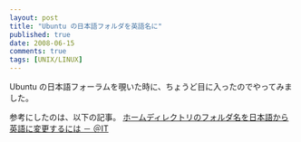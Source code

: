 ```yaml
---
layout: post
title: "Ubuntu の日本語フォルダを英語名に"
published: true
date: 2008-06-15
comments: true
tags: [UNIX/LINUX]
---
```


Ubuntu の日本語フォーラムを覗いた時に、ちょうど目に入ったのでやってみました。

参考にしたのは、以下の記事。
[ホームディレクトリのフォルダ名を日本語から英語に変更するには － ＠IT](http://www.atmarkit.co.jp/flinux/rensai/linuxtips/a077changelang.html)
